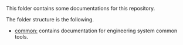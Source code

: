 This folder contains some documentations for this repository.

The folder structure is the following.

- [common:](https://github.com/Azure/azure-sdk-tools/tree/master/doc/common) contains documentation for engineering system common tools.
